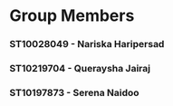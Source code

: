 # Group Members
### ST10028049 - Nariska Haripersad
### ST10219704 - Queraysha Jairaj		
### ST10197873 - Serena Naidoo   		
